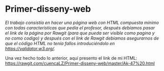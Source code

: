 # Primer-disseny-web
*El trabajo consistía en hacer una página web con HTML compuesta mínimo con todas características que pedía el profesor, después debíamos pasar el link de la página por Rawgit (para que pueda ser visible como pagina y no como codigo) y después con el link de Rawgit debíamos asegurarnos de que el código HTML no tenía fallos introduciéndolo en https://validator.w3.org/.*

Una vez hecho todo lo anterior, aquí presento el link de mi HTML:
https://rawgit.com/cuencaLZ/Primer-disseny-web/master/Ak-47%20.html
